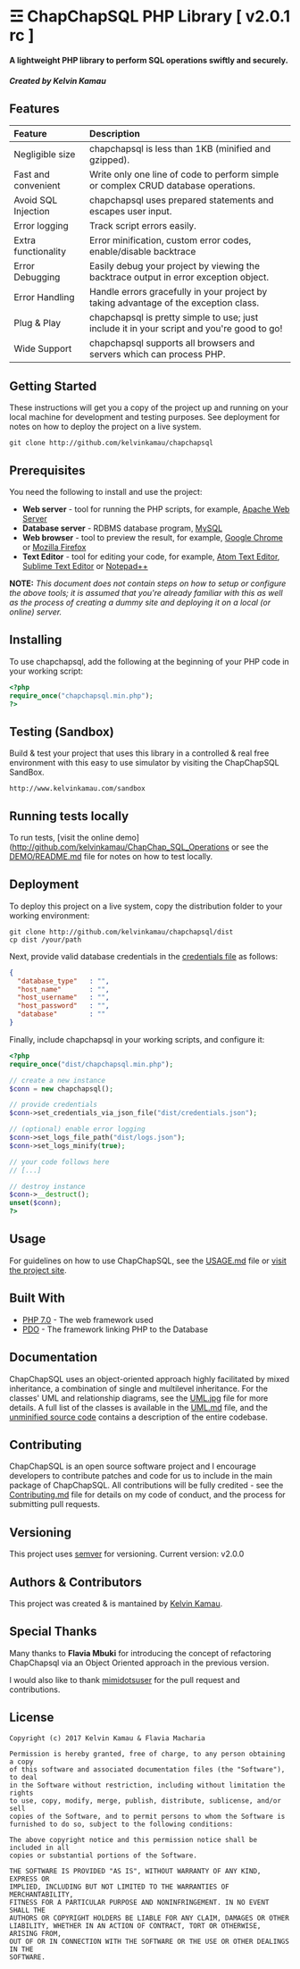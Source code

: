 # ☲ ChapChapSQL PHP Library [ v2.0.1 rc ]
**A lightweight PHP library to perform SQL operations swiftly and securely.**
##### Created by Kelvin Kamau



## Features
| Feature              | Description                                                                             |
| :------------------- | :-------------------------------------------------------------------------------------- |
| Negligible size      | chapchapsql is less than 1KB (minified and gzipped).                                        |
| Fast and convenient  | Write only one line of code to perform simple or complex CRUD database operations.      |
| Avoid SQL Injection  | chapchapsql uses prepared statements and escapes user input.                                |
| Error logging        | Track script errors easily.                                                             |
| Extra functionality  | Error minification, custom error codes, enable/disable backtrace                        |
| Error Debugging      | Easily debug your project by viewing the backtrace output in error exception object.    |
| Error Handling       | Handle errors gracefully in your project by taking advantage of the exception class.    |
| Plug & Play          | chapchapsql is pretty simple to use; just include it in your script and you're good to go!  |
| Wide Support         | chapchapsql supports all browsers and servers which can process PHP.                        |

## Getting Started
These instructions will get you a copy of the project up and running on your local machine for development and testing purposes. See deployment for notes on how to deploy the project on a live system.
```shell
git clone http://github.com/kelvinkamau/chapchapsql
```

## Prerequisites
You need the following to install and use the project:
- **Web server** - tool for running the PHP scripts, for example, [Apache Web Server](https://httpd.apache.org/download.cgi)
- **Database server** - RDBMS database program, [MySQL](https://dev.mysql.com/downloads/installer/)
- **Web browser** - tool to preview the result, for example, [Google Chrome](https://support.google.com/chrome/answer/95346) or [Mozilla Firefox](https://www.mozilla.org/en-US/firefox/new/)
- **Text Editor** - tool for editing your code, for example, [Atom Text Editor](https://atom.io/), [Sublime Text Editor](https://www.sublimetext.com/3) or [Notepad++](https://notepad-plus-plus.org/download/v7.4.1.html)

**NOTE:** *This document does not contain steps on how to setup or configure the above tools; it is assumed that you're already familiar with this as well as the process of creating a dummy site and deploying it on a local (or online) server.*

## Installing
To use chapchapsql, add the following at the beginning of your PHP code in your working script:
```php
<?php
require_once("chapchapsql.min.php");
?>
```



## Testing (Sandbox)
Build & test your project that uses this library in a controlled & real free environment with this easy to use simulator by visiting the ChapChapSQL SandBox.

```shell
http://www.kelvinkamau.com/sandbox
```

## Running tests locally
To run tests, [visit the online demo](http://github.com/kelvinkamau/ChapChap_SQL_Operations
or see the [DEMO/README.md](./demo/README.md) file for notes on how to test locally.

## Deployment
To deploy this project on a live system, copy the distribution folder to your working environment:
```shell
git clone http://github.com/kelvinkamau/chapchapsql/dist
cp dist /your/path
```
Next, provide valid database credentials in the [credentials file](dist/credentials.json) as follows:
```json
{
  "database_type"   : "",
  "host_name"       : "",
  "host_username"   : "",
  "host_password"   : "",
  "database"        : ""
}
```
Finally, include chapchapsql in your working scripts, and configure it:
```php
<?php
require_once("dist/chapchapsql.min.php");

// create a new instance
$conn = new chapchapsql();

// provide credentials
$conn->set_credentials_via_json_file("dist/credentials.json");

// (optional) enable error logging
$conn->set_logs_file_path("dist/logs.json");
$conn->set_logs_minify(true);

// your code follows here
// [...]

// destroy instance
$conn->__destruct();
unset($conn);
?>
```

## Usage
For guidelines on how to use ChapChapSQL, see the [USAGE.md](./USAGE.md) file or [visit the project site](https://github.com/kelvinkamau/chapchapsql/blob/master/USAGE.md).

## Built With
- [PHP 7.0](http://php.net/) - The web framework used
- [PDO](http://php.net/manual/en/book.pdo.php) - The framework linking PHP to the Database

## Documentation
ChapChapSQL uses an object-oriented approach highly facilitated by mixed inheritance, a combination of single and multilevel inheritance. For the classes' UML and relationship diagrams, see the [UML.jpg](./UML.jpg) file for more details. A full list of the classes is available in the [UML.md](./UML.md) file, and the [unminified source code](./dist/chapchapsql.php) contains a description of the entire codebase.

## Contributing
ChapChapSQL is an open source software project and I encourage developers to contribute patches and code for us to include in the main package of ChapChapSQL. All contributions will be fully credited - see the [Contributing.md](./CONTRIBUTING.md) file for details on my code of conduct, and the process for submitting pull requests.

## Versioning
This project uses [semver](https://semver.org) for versioning. Current version: v2.0.0

## Authors & Contributors
This project was created & is mantained by [Kelvin Kamau](https://github.com/kelvinkamau).

## Special Thanks
Many thanks to **Flavia Mbuki** for introducing the concept of refactoring ChapChapsql via an Object Oriented approach in the previous version.

I would also like to thank [mimidotsuser](https://github.com/mimidotuser) for the pull request and contributions.

## License
```
Copyright (c) 2017 Kelvin Kamau & Flavia Macharia

Permission is hereby granted, free of charge, to any person obtaining a copy
of this software and associated documentation files (the "Software"), to deal
in the Software without restriction, including without limitation the rights
to use, copy, modify, merge, publish, distribute, sublicense, and/or sell
copies of the Software, and to permit persons to whom the Software is
furnished to do so, subject to the following conditions:

The above copyright notice and this permission notice shall be included in all
copies or substantial portions of the Software.

THE SOFTWARE IS PROVIDED "AS IS", WITHOUT WARRANTY OF ANY KIND, EXPRESS OR
IMPLIED, INCLUDING BUT NOT LIMITED TO THE WARRANTIES OF MERCHANTABILITY,
FITNESS FOR A PARTICULAR PURPOSE AND NONINFRINGEMENT. IN NO EVENT SHALL THE
AUTHORS OR COPYRIGHT HOLDERS BE LIABLE FOR ANY CLAIM, DAMAGES OR OTHER
LIABILITY, WHETHER IN AN ACTION OF CONTRACT, TORT OR OTHERWISE, ARISING FROM,
OUT OF OR IN CONNECTION WITH THE SOFTWARE OR THE USE OR OTHER DEALINGS IN THE
SOFTWARE.
